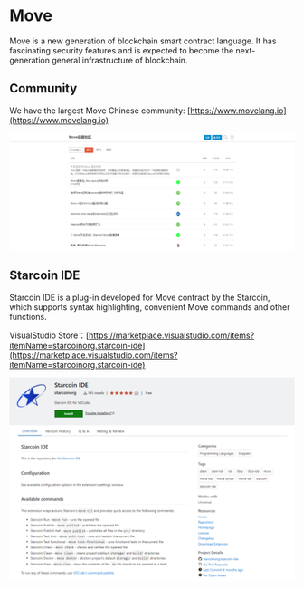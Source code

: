 # Move

Move is a new generation of blockchain smart contract language. It has fascinating security features and is expected to become the next-generation general infrastructure of blockchain.



## Community

We have the largest Move Chinese community: [https://www.movelang.io](https://www.movelang.io)

![](<../.gitbook/assets/image (13).png>)

## Starcoin IDE

Starcoin IDE is a plug-in developed for Move contract by the Starcoin, which supports syntax highlighting, convenient Move commands and other functions.

VisualStudio Store：[https://marketplace.visualstudio.com/items?itemName=starcoinorg.starcoin-ide](https://marketplace.visualstudio.com/items?itemName=starcoinorg.starcoin-ide)

![](<../.gitbook/assets/image (18).png>)

